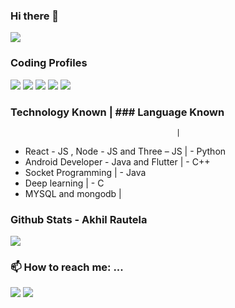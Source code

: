 ### Hi there 👋

<img src="https://komarev.com/ghpvc/?username=AkhilRautela"/>

### Coding Profiles
[<img src="https://img.shields.io/badge/-Leet Code-green"/>](https://leetcode.com/akhilrautela36/)
[<img src="https://img.shields.io/badge/-Codeforces-orange"/>](https://codeforces.com/profile/Akhil_Rautela)
[<img src="https://img.shields.io/badge/-Code Chef-blue"/>](https://www.codechef.com/users/akhilrautela)
[<img src="https://img.shields.io/badge/-AtCoder-white"/>](https://atcoder.jp/users/Akhil_Rautela)
[<img src="https://img.shields.io/badge/-Binary Search-golden"/>](https://binarysearch.com/@/Akhil_Rautela)


  
### Technology Known                     |   ### Language Known
                                         |
- React - JS , Node - JS and Three – JS  |   - Python
- Android Developer - Java and Flutter   |   - C++
- Socket Programming                     |   - Java
- Deep learning                          |   - C
- MYSQL and mongodb                      |

  



  
### Github Stats - Akhil Rautela

<img src="https://github-readme-stats.vercel.app/api?username=AkhilRautela&hide_title=true&show_owner=true&show_icons=true&hide_border=true&theme=dark" />

### 📫 How to reach me: ...
[<img src="https://img.shields.io/badge/-Linked In-blue"/>](https://www.linkedin.com/in/akhil-rautela-404aab17a)
[<img src="https://img.shields.io/badge/-E Mail-red"/>](mailto:akhilrautela36@gmail.com)


<!--
**AkhilRautela/AkhilRautela** is a ✨ _special_ ✨ repository because its `README.md` (this file) appears on your GitHub profile.
### Technology Known

- Three – JS 
- Android Developer
- Node Js
- React Js
- Socket Programming
- Deep learning
- Linux
- MYSQL and mongodb

### Language Known

- Python
- C++
- Java
- C

Here are some ideas to get you started:

- 🔭 I’m currently working on ...
- 🌱 I’m currently learning ...
- 👯 I’m looking to collaborate on ...
- 🤔 I’m looking for help with ...
- 💬 Ask me about ...
- 📫 How to reach me: ...
- 😄 Pronouns: ...
- ⚡ Fun fact: ...
-->
